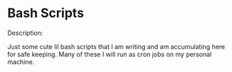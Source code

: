 # Bash Scripts

Description:

Just some cute lil bash scripts that I am writing and am accumulating here for safe keeping.
Many of these I will run as cron jobs on my personal machine.